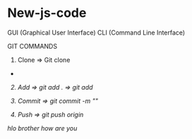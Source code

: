 # New-js-code


GUI (Graphical User Interface)
CLI (Command Line Interface)

GIT COMMANDS
1. Clone
=> Git clone <Git project url>
- <I write codes>
2. Add
=> git add .
=> git add <file-name>

3. Commit
 => git commit -m "<msg>"

4. Push
 => git push origin <Branch>

 hlo brother
 how are you
 